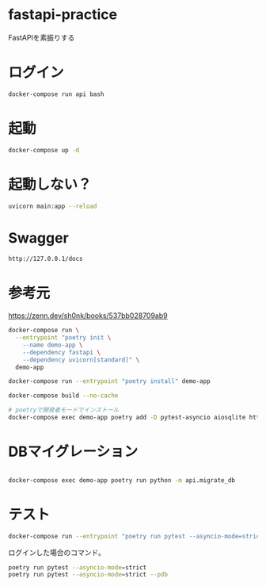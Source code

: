 # fastapi-practice
FastAPIを素振りする

# ログイン
```bash
docker-compose run api bash
```

# 起動
```bash
docker-compose up -d
```

# 起動しない？
```bash
uvicorn main:app --reload
```

# Swagger

```bash
http://127.0.0.1/docs
```

# 参考元

https://zenn.dev/sh0nk/books/537bb028709ab9


```bash
docker-compose run \
  --entrypoint "poetry init \
    --name demo-app \
    --dependency fastapi \
    --dependency uvicorn[standard]" \
  demo-app
```
```bash
docker-compose run --entrypoint "poetry install" demo-app
```

```bash
docker-compose build --no-cache
```


```bash
# poetryで開発者モードでインストール
docker-compose exec demo-app poetry add -D pytest-asyncio aiosqlite httpx
```

# DBマイグレーション
```bash

docker-compose exec demo-app poetry run python -m api.migrate_db
```

# テスト
```bash
docker-compose run --entrypoint "poetry run pytest --asyncio-mode=strict" api
```

ログインした場合のコマンド。
```bash
poetry run pytest --asyncio-mode=strict
poetry run pytest --asyncio-mode=strict --pdb
```